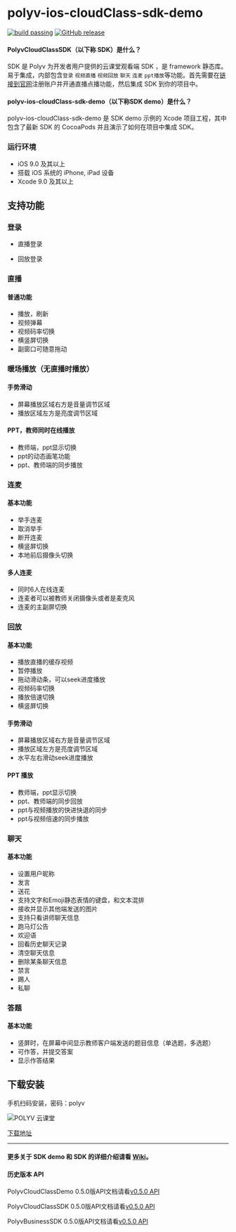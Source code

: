 # polyv-ios-cloudClass-sdk-demo

[![build passing](https://img.shields.io/badge/build-passing-brightgreen.svg)](#)
[![GitHub release](https://img.shields.io/badge/release-v0.11.1-blue.svg)](https://github.com/polyv/polyv-ios-cloudClass-sdk-demo)

#### PolyvCloudClassSDK（以下称 SDK）是什么？

SDK 是 Polyv 为开发者用户提供的云课堂观看端 SDK ，是 framework 静态库。易于集成，内部包含`登录` `视频直播`  `视频回放`   `聊天`  `连麦` `ppt播放`等功能。首先需要在[链接到官网](www.polyv.net)注册账户并开通直播点播功能，然后集成 SDK  到你的项目中。
#### polyv-ios-cloudClass-sdk-demo（以下称**SDK demo**）是什么？
polyv-ios-cloudClass-sdk-demo 是 SDK demo 示例的 Xcode 项目工程，其中包含了最新 SDK 的 CocoaPods 并且演示了如何在项目中集成 SDK。



### 运行环境

* iOS 9.0 及其以上
* 搭载 iOS 系统的 iPhone, iPad 设备
* Xcode 9.0 及其以上



## 支持功能

### 登录

- 直播登录

- 回放登录

### 直播

#### 普通功能

- 播放，刷新
- 视频弹幕
- 视频码率切换
- 横竖屏切换
- 副窗口可随意拖动

### 暖场播放（无直播时播放）

#### 手势滑动

- 屏幕播放区域右方是音量调节区域
- 播放区域左方是亮度调节区域

#### PPT，教师同时在线播放

- 教师端，ppt显示切换
- ppt的动态画笔功能
- ppt、教师端的同步播放

### 连麦
#### 基本功能
- 举手连麦
- 取消举手
- 断开连麦
- 横竖屏切换
- 本地前后摄像头切换

#### 多人连麦
- 同时6人在线连麦
- 连麦者可以被教师关闭摄像头或者是麦克风
- 连麦的主副屏切换

### 回放
#### 基本功能
- 播放直播的缓存视频
- 暂停播放
- 拖动滑动条，可以seek进度播放
- 视频码率切换
- 播放倍速切换
- 横竖屏切换

#### 手势滑动
- 屏幕播放区域右方是音量调节区域
- 播放区域左方是亮度调节区域
- 水平左右滑动seek进度播放

#### PPT 播放
- 教师端，ppt显示切换
- ppt、教师端的同步回放
- ppt与视频播放的快进快退的同步
- ppt与视频倍速的同步播放

### 聊天
#### 基本功能
- 设置用户昵称
- 发言
- 送花
- 支持文字和Emoji静态表情的键盘，和文本混排
- 接收并显示其他端发送的图片
- 支持只看讲师聊天信息
- 跑马灯公告
- 欢迎语
- 回看历史聊天记录
- 清空聊天信息
- 删除某条聊天信息
- 禁言
- 踢人
- 私聊

### 答题
#### 基本功能
- 竖屏时，在屏幕中间显示教师客户端发送的题目信息（单选题，多选题）
- 可作答，并提交答案
- 显示作答结果



## 下载安装

手机扫码安装，密码：polyv

![POLYV 云课堂](https://www.pgyer.com/app/qrcode/zrbo)

[下载地址](https://www.pgyer.com/zrbo)

***
#### 更多关于  SDK demo  和 SDK 的详细介绍请看 [Wiki](https://github.com/polyv/polyv-ios-cloudClass-sdk-demo/wiki)。



#### 历史版本  API

PolyvCloudClassDemo 0.5.0版API文档请看[v0.5.0 API](http://repo.polyv.net/ios/documents/PolyvCloudClassDemo/0.5.0/index.html)

PolyvCloudClassSDK 0.5.0版API文档请看[v0.5.0 API](http://repo.polyv.net/ios/documents/PolyvCloudClassSDK/0.5.0/index.html)

PolyvBusinessSDK 0.5.0版API文档请看[v0.5.0 API](http://repo.polyv.net/ios/documents/PolyvBusinessSDK/0.5.0/index.html)


